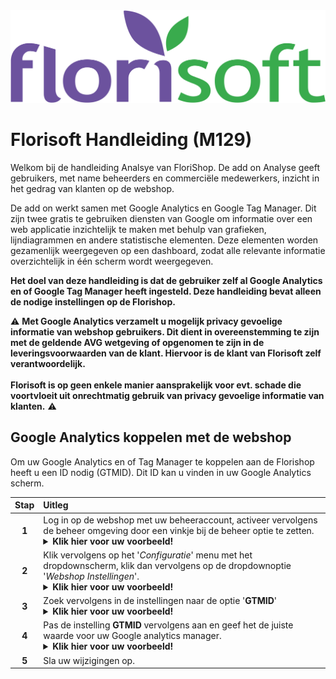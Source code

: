 <img src="../../fslogo.png">

# Florisoft Handleiding (M129)

Welkom bij de handleiding Analsye van FloriShop. De add on Analyse geeft gebruikers, met name beheerders en commerciële medewerkers, inzicht in het gedrag van klanten op de webshop.

De add on werkt samen met Google Analytics en Google Tag Manager. Dit zijn twee gratis te gebruiken diensten van Google om informatie over een web applicatie inzichtelijk te maken met behulp van grafieken, lijndiagrammen en andere statistische elementen. Deze elementen worden gezamenlijk weergegeven op een dashboard, zodat alle relevante informatie overzichtelijk in één scherm wordt weergegeven.

**Het doel van deze handleiding is dat de gebruiker zelf al Google Analytics en of Google Tag Manager heeft ingesteld. Deze handleiding bevat alleen de nodige instellingen op de Florishop.**

:warning: **Met Google Analytics verzamelt u mogelijk privacy gevoelige informatie van webshop gebruikers. Dit dient in overeenstemming te zijn met de geldende AVG wetgeving of opgenomen te zijn in de leveringsvoorwaarden van de klant. Hiervoor is de klant van Florisoft zelf verantwoordelijk. <br><br>Florisoft is op geen enkele manier aansprakelijk voor evt. schade die voortvloeit uit onrechtmatig gebruik van privacy gevoelige informatie van klanten.** :warning:

## Google Analytics koppelen met de webshop

Om uw Google Analytics en of Tag Manager te koppelen aan de Florishop heeft u een ID nodig (GTMID). Dit ID kan u vinden in uw Google Analytics scherm.  

|Stap|Uitleg|
|:-:|:--|
|**1**|Log in op de webshop met uw beheeraccount, activeer vervolgens de beheer omgeving door een vinkje bij de beheer optie te zetten.<details><summary><b>Klik hier voor uw voorbeeld!</b></summary><img src="Handleiding Analysis/media/image50.png"></details>|
|**2**|Klik vervolgens op het '*Configuratie*' menu met het dropdownscherm, klik dan vervolgens op de dropdownoptie '*Webshop Instellingen*'.<details><summary><b>Klik hier voor uw voorbeeld!</b></summary><img src="Handleiding Analysis/media/image50.png"></details>|
|**3**|Zoek vervolgens in de instellingen naar de optie '**GTMID**'<details><summary><b>Klik hier voor uw voorbeeld!</b></summary><img src="Handleiding Analysis/media/image48.png"></details> |
|**4**|Pas de instelling **GTMID** vervolgens aan en geef het de juiste waarde voor uw Google analytics manager. <details><summary><b>Klik hier voor uw voorbeeld!</b></summary><img src="Handleiding Analysis/media/image49.png"></details>|
|**5**|Sla uw wijzigingen op.|